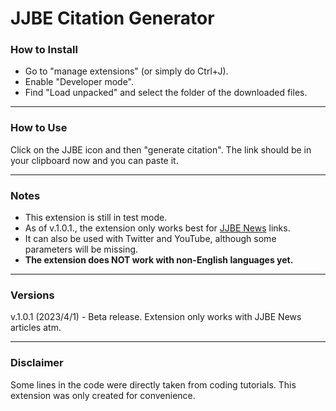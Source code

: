 # JJBE Citation Generator

### How to Install
- Go to "manage extensions" (or simply do Ctrl+J).
- Enable "Developer mode".
- Find "Load unpacked" and select the folder of the downloaded files.

<hr/>

### How to Use
Click on the JJBE icon and then "generate citation". The link should be in your clipboard now and you can paste it.

<hr/>

### Notes
- This extension is still in test mode.
- As of v.1.0.1., the extension only works best for [JJBE News](https://jojo-news.com/) links.
- It can also be used with Twitter and YouTube, although some parameters will be missing.
- **The extension does NOT work with non-English languages yet.**

<hr/>

### Versions
v.1.0.1 (2023/4/1) - Beta release. Extension only works with JJBE News articles atm.

<hr/>

### Disclaimer
Some lines in the code were directly taken from coding tutorials. This extension was only created for convenience.
